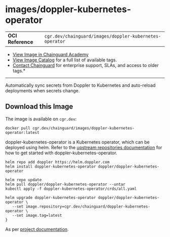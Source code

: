<!--monopod:start-->
# images/doppler-kubernetes-operator
| | |
| - | - |
| **OCI Reference** | `cgr.dev/chainguard/images/doppler-kubernetes-operator` |


* [View Image in Chainguard Academy](https://edu.chainguard.dev/chainguard/chainguard-images/reference/images/doppler-kubernetes-operator/overview/)
* [View Image Catalog](https://console.enforce.dev/images/catalog) for a full list of available tags.
* [Contact Chainguard](https://www.chainguard.dev/chainguard-images) for enterprise support, SLAs, and access to older tags.*

---
<!--monopod:end-->

<!--overview:start-->
Automatically sync secrets from Doppler to Kubernetes and auto-reload deployments when secrets change.
<!--overview:end-->

<!--getting:start-->
## Download this Image
The image is available on `cgr.dev`:

```
docker pull cgr.dev/chainguard/images/doppler-kubernetes-operator:latest
```
<!--getting:end-->

<!--body:start-->
doppler-kubernetes-operator is a Kubernetes operator, which can be deployed using helm. Refer to the [upstream repositories documentation](https://github.com/DopplerHQ/kubernetes-operator) for how to get started with doppler-kubernetes-operator.

```shell
helm repo add doppler https://helm.doppler.com
helm install doppler-kubernetes-operator doppler/doppler-kubernetes-operator

helm repo update
helm pull doppler/doppler-kubernetes-operator --untar
kubectl apply -f doppler-kubernetes-operator/crds/all.yaml

helm upgrade doppler-kubernetes-operator doppler/doppler-kubernetes-operator \
   --set image.repository=cgr.dev/chainguard/doppler-kubernetes-operator \
   --set image.tag=latest
}
```

As per [project documentation](https://github.com/DopplerHQ/kubernetes-operator/blob/main/README.md).
<!--body:end-->
